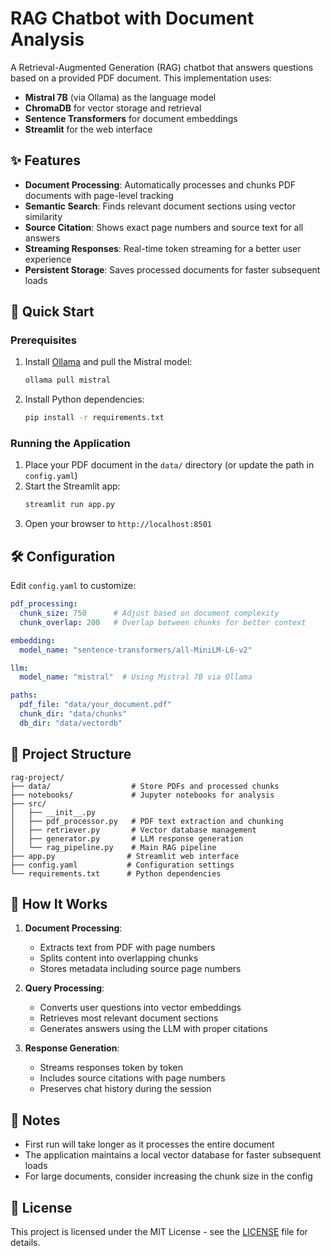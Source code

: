 # RAG Chatbot with Document Analysis

A Retrieval-Augmented Generation (RAG) chatbot that answers questions based on a provided PDF document. This implementation uses:

- **Mistral 7B** (via Ollama) as the language model
- **ChromaDB** for vector storage and retrieval
- **Sentence Transformers** for document embeddings
- **Streamlit** for the web interface

## ✨ Features

- **Document Processing**: Automatically processes and chunks PDF documents with page-level tracking
- **Semantic Search**: Finds relevant document sections using vector similarity
- **Source Citation**: Shows exact page numbers and source text for all answers
- **Streaming Responses**: Real-time token streaming for a better user experience
- **Persistent Storage**: Saves processed documents for faster subsequent loads

## 🚀 Quick Start

### Prerequisites

1. Install [Ollama](https://ollama.ai/) and pull the Mistral model:
   ```bash
   ollama pull mistral
   ```

2. Install Python dependencies:
   ```bash
   pip install -r requirements.txt
   ```

### Running the Application

1. Place your PDF document in the `data/` directory (or update the path in `config.yaml`)
2. Start the Streamlit app:
   ```bash
   streamlit run app.py
   ```
3. Open your browser to `http://localhost:8501`

## 🛠️ Configuration

Edit `config.yaml` to customize:

```yaml
pdf_processing:
  chunk_size: 750      # Adjust based on document complexity
  chunk_overlap: 200   # Overlap between chunks for better context

embedding:
  model_name: "sentence-transformers/all-MiniLM-L6-v2"

llm:
  model_name: "mistral"  # Using Mistral 7B via Ollama

paths:
  pdf_file: "data/your_document.pdf"
  chunk_dir: "data/chunks"
  db_dir: "data/vectordb"
```

## 📂 Project Structure

```
rag-project/
├── data/                  # Store PDFs and processed chunks
├── notebooks/             # Jupyter notebooks for analysis
├── src/
│   ├── __init__.py
│   ├── pdf_processor.py   # PDF text extraction and chunking
│   ├── retriever.py       # Vector database management
│   ├── generator.py       # LLM response generation
│   └── rag_pipeline.py    # Main RAG pipeline
├── app.py                # Streamlit web interface
├── config.yaml           # Configuration settings
└── requirements.txt      # Python dependencies
```

## 🤖 How It Works

1. **Document Processing**:
   - Extracts text from PDF with page numbers
   - Splits content into overlapping chunks
   - Stores metadata including source page numbers

2. **Query Processing**:
   - Converts user questions into vector embeddings
   - Retrieves most relevant document sections
   - Generates answers using the LLM with proper citations

3. **Response Generation**:
   - Streams responses token by token
   - Includes source citations with page numbers
   - Preserves chat history during the session

## 📝 Notes

- First run will take longer as it processes the entire document
- The application maintains a local vector database for faster subsequent loads
- For large documents, consider increasing the chunk size in the config

## 📄 License

This project is licensed under the MIT License - see the [LICENSE](LICENSE) file for details.
